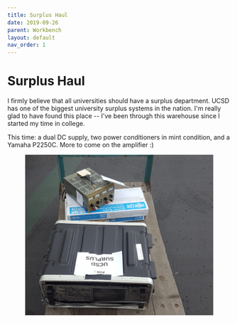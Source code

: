 ```yaml
---
title: Surplus Haul
date: 2019-09-26
parent: Workbench
layout: default
nav_order: 1
---
```


# Surplus Haul

I firmly believe that all universities should have a surplus department. UCSD has one of the biggest university surplus systems in the nation. I'm really glad to have found this place -- I've been through this warehouse since I started my time in college.

This time: a dual DC supply, two power conditioners in mint condition, and a Yamaha P2250C. More to come on the amplifier :)

<figure width="400">
  <img src="https://github.com/alextongue/alextongue.github.io/blob/master/workbench/resources/surpluscart.jpg?raw=true">
</figure>